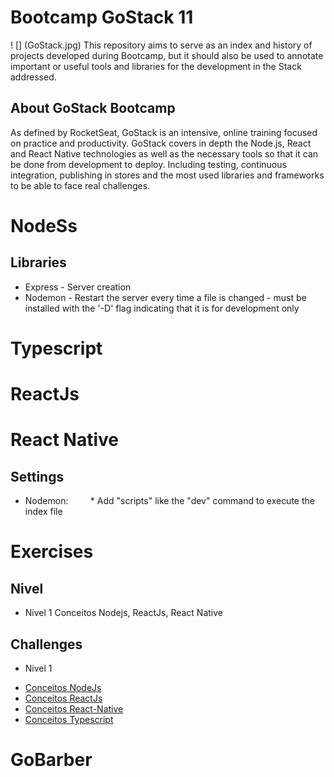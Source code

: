 # Bootcamp GoStack 11

! [] (GoStack.jpg)
This repository aims to serve as an index and history of projects developed during Bootcamp, but it should also be used to annotate important or useful tools and libraries for the development in the Stack addressed.

## About GoStack Bootcamp

As defined by RocketSeat, GoStack is an intensive, online training focused on practice and productivity. GoStack covers in depth the Node.js, React and React Native technologies as well as the necessary tools so that it can be done from development to deploy. Including testing, continuous integration, publishing in stores and the most used libraries and frameworks to be able to face real challenges.

# NodeSs
## Libraries
* Express - Server creation
* Nodemon - Restart the server every time a file is changed - must be installed with the '-D' flag indicating that it is for development only

# Typescript

# ReactJs

# React Native

## Settings
* Nodemon:
  
     * Add "scripts" like the "dev" command to execute the index file


# Exercises

## Nivel 
- Nivel 1
 Conceitos Nodejs, ReactJs, React Native

## Challenges
- Nivel 1
* [Conceitos NodeJs](https://github.com/RafaelMScience/conceitos_nodejs)
* [Conceitos ReactJs](https://github.com/RafaelMScience/conceitos_reactjs)
* [Conceitos React-Native](https://github.com/RafaelMScience/conceitos_reactnative)
* [Conceitos Typescript](https://github.com/RafaelMScience/conceitos_typescript)

# GoBarber
